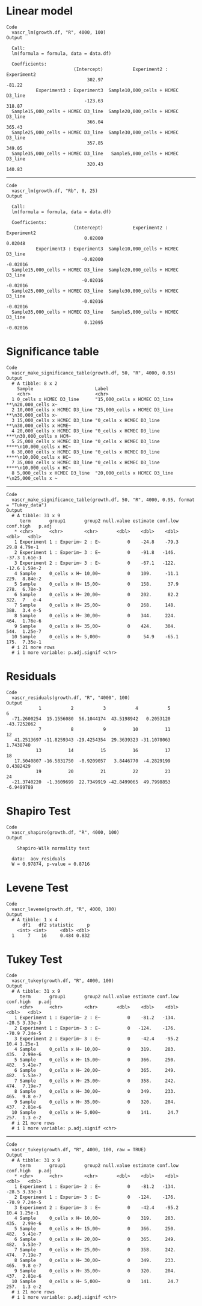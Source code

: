 # Linear model

    Code
      vascr_lm(growth.df, "R", 4000, 100)
    Output
      
      Call:
      lm(formula = formula, data = data.df)
      
      Coefficients:
                             (Intercept)           Experiment2 : Experiment2  
                                  302.97                              -81.22  
               Experiment3 : Experiment3  Sample10,000_cells + HCMEC D3_line  
                                 -123.63                              318.87  
      Sample15,000_cells + HCMEC D3_line  Sample20,000_cells + HCMEC D3_line  
                                  366.04                              365.43  
      Sample25,000_cells + HCMEC D3_line  Sample30,000_cells + HCMEC D3_line  
                                  357.85                              349.05  
      Sample35,000_cells + HCMEC D3_line   Sample5,000_cells + HCMEC D3_line  
                                  320.43                              140.83  
      

---

    Code
      vascr_lm(growth.df, "Rb", 0, 25)
    Output
      
      Call:
      lm(formula = formula, data = data.df)
      
      Coefficients:
                             (Intercept)           Experiment2 : Experiment2  
                                 0.02000                             0.02048  
               Experiment3 : Experiment3  Sample10,000_cells + HCMEC D3_line  
                                -0.02000                            -0.02016  
      Sample15,000_cells + HCMEC D3_line  Sample20,000_cells + HCMEC D3_line  
                                -0.02016                            -0.02016  
      Sample25,000_cells + HCMEC D3_line  Sample30,000_cells + HCMEC D3_line  
                                -0.02016                            -0.02016  
      Sample35,000_cells + HCMEC D3_line   Sample5,000_cells + HCMEC D3_line  
                                 0.12095                            -0.02016  
      

# Significance table

    Code
      vascr_make_significance_table(growth.df, 50, "R", 4000, 0.95)
    Output
      # A tibble: 8 x 2
        Sample                       Label                                            
        <chr>                        <chr>                                            
      1 0_cells x HCMEC D3_line      "15,000_cells x HCMEC D3_line **\n20,000_cells x~
      2 10,000_cells x HCMEC D3_line "25,000_cells x HCMEC D3_line **\n30,000_cells x~
      3 15,000_cells x HCMEC D3_line "0_cells x HCMEC D3_line **\n30,000_cells x HCME~
      4 20,000_cells x HCMEC D3_line "0_cells x HCMEC D3_line ***\n30,000_cells x HCM~
      5 25,000_cells x HCMEC D3_line "0_cells x HCMEC D3_line ****\n10,000_cells x HC~
      6 30,000_cells x HCMEC D3_line "0_cells x HCMEC D3_line ****\n10,000_cells x HC~
      7 35,000_cells x HCMEC D3_line "0_cells x HCMEC D3_line ****\n10,000_cells x HC~
      8 5,000_cells x HCMEC D3_line  "20,000_cells x HCMEC D3_line *\n25,000_cells x ~

---

    Code
      vascr_make_significance_table(growth.df, 50, "R", 4000, 0.95, format = "Tukey_data")
    Output
      # A tibble: 31 x 9
         term       group1       group2 null.value estimate conf.low conf.high   p.adj
       * <chr>      <chr>        <chr>       <dbl>    <dbl>    <dbl>     <dbl>   <dbl>
       1 Experiment 1 : Experim~ 2 : E~          0    -24.8    -79.3      29.8 4.79e-1
       2 Experiment 1 : Experim~ 3 : E~          0    -91.8   -146.      -37.3 1.61e-3
       3 Experiment 2 : Experim~ 3 : E~          0    -67.1   -122.      -12.6 1.59e-2
       4 Sample     0_cells x H~ 10,00~          0    109.     -11.1     229.  8.84e-2
       5 Sample     0_cells x H~ 15,00~          0    158.      37.9     278.  6.78e-3
       6 Sample     0_cells x H~ 20,00~          0    202.      82.2     322.  7   e-4
       7 Sample     0_cells x H~ 25,00~          0    268.     148.      388.  3.4 e-5
       8 Sample     0_cells x H~ 30,00~          0    344.     224.      464.  1.76e-6
       9 Sample     0_cells x H~ 35,00~          0    424.     304.      544.  1.25e-7
      10 Sample     0_cells x H~ 5,000~          0     54.9    -65.1     175.  7.35e-1
      # i 21 more rows
      # i 1 more variable: p.adj.signif <chr>

# Residuals

    Code
      vascr_residuals(growth.df, "R", "4000", 100)
    Output
                1           2           3           4           5           6 
      -71.2600254  15.1556080  56.1044174  43.5198942   0.2053120 -43.7252062 
                7           8           9          10          11          12 
       41.2513697 -11.8259343 -29.4254354  29.3639323 -31.1078063   1.7438740 
               13          14          15          16          17          18 
       17.5040807 -16.5831750  -0.9209057   3.8446770  -4.2829199   0.4382429 
               19          20          21          22          23          24 
      -21.3740220  -1.3609699  22.7349919 -42.8499065  49.7998853  -6.9499789 

# Shapiro Test

    Code
      vascr_shapiro(growth.df, "R", 4000, 100)
    Output
      
      	Shapiro-Wilk normality test
      
      data:  aov_residuals
      W = 0.97874, p-value = 0.8716
      

# Levene Test

    Code
      vascr_levene(growth.df, "R", 4000, 100)
    Output
      # A tibble: 1 x 4
          df1   df2 statistic     p
        <int> <int>     <dbl> <dbl>
      1     7    16     0.484 0.832

# Tukey Test

    Code
      vascr_tukey(growth.df, "R", 4000, 100)
    Output
      # A tibble: 31 x 9
         term       group1       group2 null.value estimate conf.low conf.high   p.adj
         <chr>      <chr>        <chr>       <dbl>    <dbl>    <dbl>     <dbl>   <dbl>
       1 Experiment 1 : Experim~ 2 : E~          0    -81.2   -134.      -28.5 3.33e-3
       2 Experiment 1 : Experim~ 3 : E~          0   -124.    -176.      -70.9 7.24e-5
       3 Experiment 2 : Experim~ 3 : E~          0    -42.4    -95.2      10.4 1.25e-1
       4 Sample     0_cells x H~ 10,00~          0    319.     203.      435.  2.99e-6
       5 Sample     0_cells x H~ 15,00~          0    366.     250.      482.  5.41e-7
       6 Sample     0_cells x H~ 20,00~          0    365.     249.      482.  5.53e-7
       7 Sample     0_cells x H~ 25,00~          0    358.     242.      474.  7.19e-7
       8 Sample     0_cells x H~ 30,00~          0    349.     233.      465.  9.8 e-7
       9 Sample     0_cells x H~ 35,00~          0    320.     204.      437.  2.81e-6
      10 Sample     0_cells x H~ 5,000~          0    141.      24.7     257.  1.3 e-2
      # i 21 more rows
      # i 1 more variable: p.adj.signif <chr>

---

    Code
      vascr_tukey(growth.df, "R", 4000, 100, raw = TRUE)
    Output
      # A tibble: 31 x 9
         term       group1       group2 null.value estimate conf.low conf.high   p.adj
       * <chr>      <chr>        <chr>       <dbl>    <dbl>    <dbl>     <dbl>   <dbl>
       1 Experiment 1 : Experim~ 2 : E~          0    -81.2   -134.      -28.5 3.33e-3
       2 Experiment 1 : Experim~ 3 : E~          0   -124.    -176.      -70.9 7.24e-5
       3 Experiment 2 : Experim~ 3 : E~          0    -42.4    -95.2      10.4 1.25e-1
       4 Sample     0_cells x H~ 10,00~          0    319.     203.      435.  2.99e-6
       5 Sample     0_cells x H~ 15,00~          0    366.     250.      482.  5.41e-7
       6 Sample     0_cells x H~ 20,00~          0    365.     249.      482.  5.53e-7
       7 Sample     0_cells x H~ 25,00~          0    358.     242.      474.  7.19e-7
       8 Sample     0_cells x H~ 30,00~          0    349.     233.      465.  9.8 e-7
       9 Sample     0_cells x H~ 35,00~          0    320.     204.      437.  2.81e-6
      10 Sample     0_cells x H~ 5,000~          0    141.      24.7     257.  1.3 e-2
      # i 21 more rows
      # i 1 more variable: p.adj.signif <chr>


